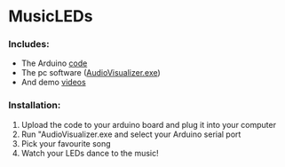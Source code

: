 # MusicLEDs

### Includes:
- The Arduino [code](https://github.com/PilotPrix/MusicLEDs/blob/main/Arduino/LEDstrip/LEDstrip.ino)
- The pc software ([AudioVisualizer.exe](https://github.com/PilotPrix/MusicLEDs/tree/main/Unity%20(Audio%20Visualizer)))
- And demo [videos](https://github.com/PilotPrix/MusicLEDs/tree/main/Demo)

### Installation:
1. Upload the code to your arduino board and plug it into your computer
2. Run "AudioVisualizer.exe and select your Arduino serial port
3. Pick your favourite song
4. Watch your LEDs dance to the music!
